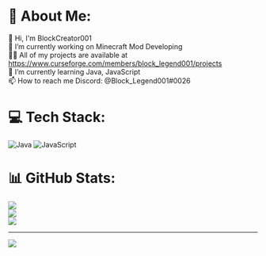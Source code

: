 # 💫 About Me:
👋 Hi, I'm BlockCreator001<br>🔭 I’m currently working on Minecraft Mod Developing <br>👨‍💻 All of my projects are available at https://www.curseforge.com/members/block_legend001/projects<br>🌱 I’m currently learning Java, JavaScript<br>📫 How to reach me Discord: @Block_Legend001#0026


# 💻 Tech Stack:
![Java](https://img.shields.io/badge/java-%23ED8B00.svg?style=for-the-badge&logo=java&logoColor=white) ![JavaScript](https://img.shields.io/badge/javascript-%23323330.svg?style=for-the-badge&logo=javascript&logoColor=%23F7DF1E)
# 📊 GitHub Stats:
![](https://github-readme-stats.vercel.app/api?username=BlockLegend001&theme=dark&hide_border=false&include_all_commits=true&count_private=true)<br/>
![](https://github-readme-streak-stats.herokuapp.com/?user=BlockLegend001&theme=dark&hide_border=false)<br/>
![](https://github-readme-stats.vercel.app/api/top-langs/?username=BlockLegend001&theme=dark&hide_border=false&include_all_commits=true&count_private=true&layout=compact)

---
[![](https://visitcount.itsvg.in/api?id=BlockLegend001&icon=0&color=1)](https://visitcount.itsvg.in)

<!-- Proudly created with GPRM ( https://gprm.itsvg.in ) -->
